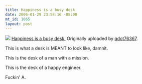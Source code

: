 ```yaml
--- 
title: Happiness is a busy desk.
date: 2006-01-29 23:58:16 -08:00
mt_id: 1065
layout: post
---
```

[![][1]][2]
[Happiness is a busy desk.][3]
Originally uploaded by [qdot76367][4].

This is what a desk is MEANT to look like, damnit.   

This is the desk of a man with a mission.  

This is the desk of a happy engineer.   

Fuckin' A.

   [1]: http://static.flickr.com/43/92967004_51a121f301_m.jpg
   [2]: http://www.flickr.com/photos/80226255@N00/92967004/
   [3]: http://www.flickr.com/photos/80226255@N00/92967004/
   [4]: http://www.flickr.com/people/80226255@N00/

